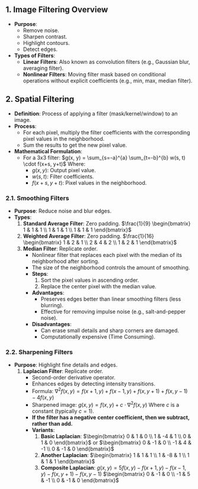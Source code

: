 ## 1. **Image Filtering Overview**
- **Purpose**:
  - <span class="red">Remove noise</span>.
  - <span class="red">Sharpen contrast</span>.
  - <span class="red">Highlight contours</span>.
  - <span class="red">Detect edges</span>.
- **Types of Filters**:
  - **Linear Filters**: Also known as <span class="red">convolution filters</span> (e.g., <span class="blue">Gaussian blur</span>, <span class="blue">averaging filter</span>).
  - **Nonlinear Filters**: Moving filter mask based on conditional operations without explicit coefficients (e.g., <span class="blue">min</span>, <span class="blue">max</span>, <span class="blue">median filter</span>).
## 2. **Spatial Filtering**
- **Definition**: Process of applying a <span class="red">filter</span> (mask/kernel/window) to an image.
- **Process**:
  - For each pixel, multiply the filter coefficients with the corresponding pixel values in the neighborhood.
  - Sum the results to get the new pixel value.
- **Mathematical Formulation**:
  - For a 3x3 filter:
   $g(x, y) = \sum_{s=-a}^{a} \sum_{t=-b}^{b} w(s, t) \cdot f(x+s, y+t)$
    Where:
    - $g(x, y)$: Output pixel value.
    - $w(s, t)$: Filter coefficients.
    - $f(x+s, y+t)$: Pixel values in the neighborhood.
### 2.1. **Smoothing Filters**
- **Purpose**: <span class="red">Reduce noise</span> and <span class="red">blur edges</span>.
- **Types**:
  1. **Standard Average Filter**: <span class="blue">Zero padding</span>.
     $\frac{1}{9} \begin{bmatrix} 1 & 1 & 1 \\ 1 & 1 & 1 \\ 1 & 1 & 1 \end{bmatrix}$
  2. **Weighted Average Filter**: <span class="blue">Zero padding</span>.
     $\frac{1}{16} \begin{bmatrix} 1 & 2 & 1 \\ 2 & 4 & 2 \\ 1 & 2 & 1 \end{bmatrix}$
  3. **Median Filter**: <span class="blue">Replicate order</span>.
     - Nonlinear filter that replaces each pixel with the <span class="red">median</span> of its neighborhood after sorting.
     - The size of the neighborhood controls the amount of smoothing.
     - **Steps**:
       1. Sort the pixel values in ascending order.
       2. Replace the center pixel with the median value.
     - **Advantages**:
       - Preserves edges better than linear smoothing filters (<span class="red">less blurring</span>).
       - Effective for removing <span class="blue">impulse noise</span> (e.g., <span class="blue">salt-and-pepper noise</span>).
     - **Disadvantages**:
       - Can erase small details and sharp corners are damaged.
       - Computationally expensive (<span class="red">Time Consuming</span>).
### 2.2. **Sharpening Filters**
- **Purpose**: <span class="red">Highlight fine details</span> and <span class="red">edges</span>.
  1. **Laplacian Filter**: <span class="blue">Replicate order</span>.
     - Second-order derivative operator.
     - Enhances edges by detecting intensity transitions.
     - Formula: $\nabla^2 f(x, y) = f(x+1, y) + f(x-1, y) + f(x, y+1) + f(x, y-1) - 4f(x, y)$
     - Sharpened image: $g(x, y) = f(x, y) + c \cdot \nabla^2 f(x, y)$
       Where $c$ is a constant (typically $c = 1$).
     - **If the filter has a negative center coefficient, then we subtract, rather than add.**
	  - **Variants**:
	     1. **Basic Laplacian**:
	        $\begin{bmatrix} 0 & 1 & 0 \\ 1 & -4 & 1 \\ 0 & 1 & 0 \end{bmatrix}$ or $\begin{bmatrix} 0 & -1 & 0 \\ -1 & 4 & -1 \\ 0 & -1 & 0 \end{bmatrix}$
	     2. **Another Laplacian**:
	        $\begin{bmatrix} 1 & 1 & 1 \\ 1 & -8 & 1 \\ 1 & 1 & 1 \end{bmatrix}$
	     3. **Composite Laplacian**: $g(x, y) = 5f(x, y) - f(x+1, y) - f(x-1, y) - f(x, y+1) - f(x, y-1)$
	        $\begin{bmatrix} 0 & -1 & 0 \\ -1 & 5 & -1 \\ 0 & -1 & 0 \end{bmatrix}$
